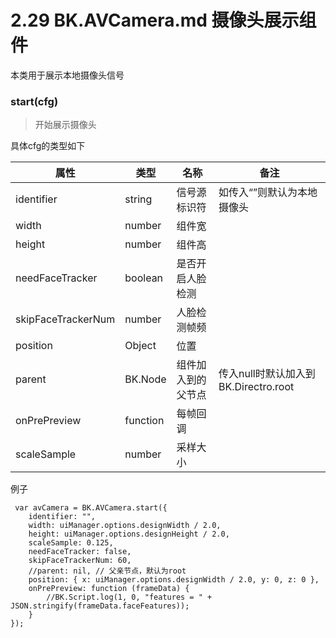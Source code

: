 # 2.29 BK.AVCamera.md 摄像头展示组件

本类用于展示本地摄像头信号

### start(cfg)
>开始展示摄像头

具体cfg的类型如下

属性  | 类型 |名称 | 备注
------------- | ------------- | -------------| -------------
identifier | string | 信号源标识符 | 如传入“”则默认为本地摄像头
width | number | 组件宽 | 
height | number | 组件高 | 
needFaceTracker | boolean |是否开启人脸检测|
skipFaceTrackerNum | number | 人脸检测帧频
position | Object |位置|
parent | BK.Node | 组件加入到的父节点| 传入null时默认加入到BK.Directro.root
onPrePreview | function| 每帧回调
scaleSample | number| 采样大小


例子

```
 var avCamera = BK.AVCamera.start({
    identifier: "",
    width: uiManager.options.designWidth / 2.0,
    height: uiManager.options.designHeight / 2.0,
    scaleSample: 0.125,
    needFaceTracker: false,
    skipFaceTrackerNum: 60,
    //parent: nil, // 父亲节点，默认为root
    position: { x: uiManager.options.designWidth / 2.0, y: 0, z: 0 },
    onPrePreview: function (frameData) {
        //BK.Script.log(1, 0, "features = " + JSON.stringify(frameData.faceFeatures));
    }
});
```